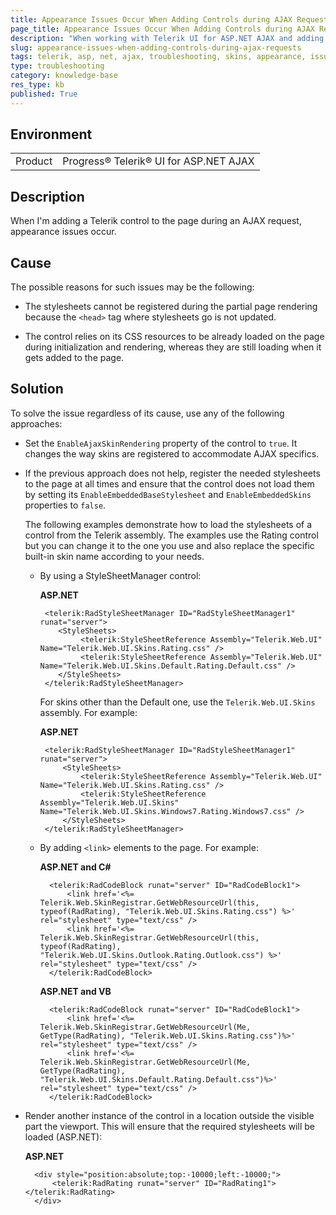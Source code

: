 ```yaml
---
title: Appearance Issues Occur When Adding Controls during AJAX Requests
page_title: Appearance Issues Occur When Adding Controls during AJAX Requests
description: "When working with Telerik UI for ASP.NET AJAX and adding a Telerik control to the page during an AJAX request, appearance issues occur."
slug: appearance-issues-when-adding-controls-during-ajax-requests
tags: telerik, asp, net, ajax, troubleshooting, skins, appearance, issues, when, adding, control, during, ajax, request
type: troubleshooting
category: knowledge-base
res_type: kb
published: True
---
```


## Environment

<table>
	<tbody>
		<tr>
			<td>Product</td>
			<td>Progress® Telerik® UI for ASP.NET AJAX</td>
		</tr>
	</tbody>
</table>

## Description

When I'm adding a Telerik control to the page during an AJAX request, appearance issues occur.

## Cause

The possible reasons for such issues may be the following:

* The stylesheets cannot be registered during the partial page rendering because the `<head>` tag where stylesheets go is not updated.

* The control relies on its CSS resources to be already loaded on the page during initialization and rendering, whereas they are still loading when it gets added to the page.

## Solution

To solve the issue regardless of its cause, use any of the following approaches:

* Set the `EnableAjaxSkinRendering` property of the control to `true`. It changes the way skins are registered to accommodate AJAX specifics.

* If the previous approach does not help, register the needed stylesheets to the page at all times and ensure that the control does not load them by setting its `EnableEmbeddedBaseStylesheet` and `EnableEmbeddedSkins` properties to `false`.

	The following examples demonstrate how to load the stylesheets of a control from the Telerik assembly. The examples use the Rating control but you can change it to the one you use and also replace the specific built-in skin name according to your needs.

	 * By using a StyleSheetManager control:

		**ASP.NET**

			<telerik:RadStyleSheetManager ID="RadStyleSheetManager1" runat="server">
			   <StyleSheets>
			        <telerik:StyleSheetReference Assembly="Telerik.Web.UI" Name="Telerik.Web.UI.Skins.Rating.css" />
			        <telerik:StyleSheetReference Assembly="Telerik.Web.UI" Name="Telerik.Web.UI.Skins.Default.Rating.Default.css" />
			   </StyleSheets>
			</telerik:RadStyleSheetManager>

		For skins other than the Default one, use the `Telerik.Web.UI.Skins` assembly. For example:

		**ASP.NET**

			<telerik:RadStyleSheetManager ID="RadStyleSheetManager1" runat="server">
				<StyleSheets>
					<telerik:StyleSheetReference Assembly="Telerik.Web.UI" Name="Telerik.Web.UI.Skins.Rating.css" />
					<telerik:StyleSheetReference Assembly="Telerik.Web.UI.Skins" Name="Telerik.Web.UI.Skins.Windows7.Rating.Windows7.css" />
				</StyleSheets>
			</telerik:RadStyleSheetManager>

	* By adding `<link>` elements to the page. For example:

		**ASP.NET and C#**

			<telerik:RadCodeBlock runat="server" ID="RadCodeBlock1">
				<link href='<%= Telerik.Web.SkinRegistrar.GetWebResourceUrl(this, typeof(RadRating), "Telerik.Web.UI.Skins.Rating.css") %>' rel="stylesheet" type="text/css" />
				<link href='<%= Telerik.Web.SkinRegistrar.GetWebResourceUrl(this, typeof(RadRating), "Telerik.Web.UI.Skins.Outlook.Rating.Outlook.css") %>' rel="stylesheet" type="text/css" />
			</telerik:RadCodeBlock>

		**ASP.NET and VB**

			<telerik:RadCodeBlock runat="server" ID="RadCodeBlock1">
				<link href='<%= Telerik.Web.SkinRegistrar.GetWebResourceUrl(Me, GetType(RadRating), "Telerik.Web.UI.Skins.Rating.css")%>' rel="stylesheet" type="text/css" />
				<link href='<%= Telerik.Web.SkinRegistrar.GetWebResourceUrl(Me, GetType(RadRating), "Telerik.Web.UI.Skins.Default.Rating.Default.css")%>' rel="stylesheet" type="text/css" />
			</telerik:RadCodeBlock>

* Render another instance of the control in a location outside the visible part the viewport. This will ensure that the required stylesheets will be loaded (ASP.NET):
	
	**ASP.NET**
	
	    <div style="position:absolute;top:-10000;left:-10000;">
		    <telerik:RadRating runat="server" ID="RadRating1"></telerik:RadRating>
	    </div>


